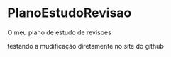 # PlanoEstudoRevisao
 O meu plano de estudo de revisoes

testando a mudificação diretamente no site do github
